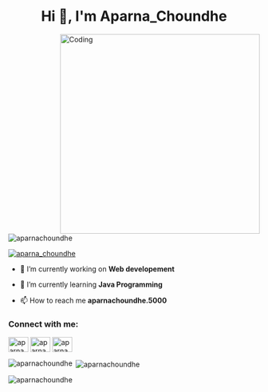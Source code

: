 <h1 align="center">Hi 👋, I'm Aparna_Choundhe</h1>
<img align="right" alt="Coding" width="400"src="https://media1.giphy.com/media/L1R1tvI9svkIWwpVYr/200w.webp?cid=ecf05e47du8vyvc9jzct5j7ssv6amw4xzyc1lsimj801j8fw&rid=200w.webp&ct=g">

<p align="left"> <img src="https://komarev.com/ghpvc/?username=aparnachoundhe&label=Profile%20views&color=0e75b6&style=flat" alt="aparnachoundhe" /> </p>

<p align="left"> <a href="https://twitter.com/aparna_choundhe" target="blank"><img src="https://img.shields.io/twitter/follow/aparna_choundhe?logo=twitter&style=for-the-badge" alt="aparna_choundhe" /></a> </p>

- 🔭 I’m currently working on **Web developement**

- 🌱 I’m currently learning **Java Programming**

- 📫 How to reach me **aparnachoundhe.5000**

<h3 align="left">Connect with me:</h3>
<p align="left">
<a href="https://twitter.com/aparna_choundhe" target="blank"><img align="center" src="https://raw.githubusercontent.com/rahuldkjain/github-profile-readme-generator/master/src/images/icons/Social/twitter.svg" alt="aparna_choundhe" height="30" width="40" /></a>
<a href="https://linkedin.com/in/aparna choundhe" target="blank"><img align="center" src="https://raw.githubusercontent.com/rahuldkjain/github-profile-readme-generator/master/src/images/icons/Social/linked-in-alt.svg" alt="aparna choundhe" height="30" width="40" /></a>
<a href="https://fb.com/aparna choundhe" target="blank"><img align="center" src="https://raw.githubusercontent.com/rahuldkjain/github-profile-readme-generator/master/src/images/icons/Social/facebook.svg" alt="aparna choundhe" height="30" width="40" /></a>
</p>

<p><img align="left" src="https://github-readme-stats.vercel.app/api/top-langs?username=aparnachoundhe&show_icons=true&locale=en&layout=compact" alt="aparnachoundhe" /></p>

<p>&nbsp;<img align="center" src="https://github-readme-stats.vercel.app/api?username=aparnachoundhe&show_icons=true&locale=en" alt="aparnachoundhe" /></p>

<p><img align="center" src="https://github-readme-streak-stats.herokuapp.com/?user=aparnachoundhe&" alt="aparnachoundhe" /></p>
